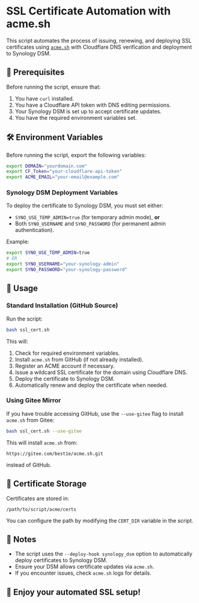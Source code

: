 # SSL Certificate Automation with acme.sh

This script automates the process of issuing, renewing, and deploying SSL certificates using [`acme.sh`](https://github.com/acmesh-official/acme.sh) with Cloudflare DNS verification and deployment to Synology DSM.

## 📌 Prerequisites

Before running the script, ensure that:
1. You have `curl` installed.
2. You have a Cloudflare API token with DNS editing permissions.
3. Your Synology DSM is set up to accept certificate updates.
4. You have the required environment variables set.

## 🛠 Environment Variables

Before running the script, export the following variables:

```sh
export DOMAIN="yourdomain.com"
export CF_Token="your-cloudflare-api-token"
export ACME_EMAIL="your-email@example.com"
```

### Synology DSM Deployment Variables

To deploy the certificate to Synology DSM, you must set either:
- `SYNO_USE_TEMP_ADMIN=true` (for temporary admin mode), **or**
- Both `SYNO_USERNAME` and `SYNO_PASSWORD` (for permanent admin authentication).

Example:

```sh
export SYNO_USE_TEMP_ADMIN=true
# OR
export SYNO_USERNAME="your-synology-admin"
export SYNO_PASSWORD="your-synology-password"
```

## 🚀 Usage

### Standard Installation (GitHub Source)

Run the script:

```sh
bash ssl_cert.sh
```

This will:
1. Check for required environment variables.
2. Install `acme.sh` from GitHub (if not already installed).
3. Register an ACME account if necessary.
4. Issue a wildcard SSL certificate for the domain using Cloudflare DNS.
5. Deploy the certificate to Synology DSM.
6. Automatically renew and deploy the certificate when needed.

### Using Gitee Mirror

If you have trouble accessing GitHub, use the `--use-gitee` flag to install `acme.sh` from Gitee:

```sh
bash ssl_cert.sh --use-gitee
```

This will install `acme.sh` from:

```
https://gitee.com/best1e/acme.sh.git
```

instead of GitHub.

## 📂 Certificate Storage

Certificates are stored in:

```
/path/to/script/acme/certs
```

You can configure the path by modifying the `CERT_DIR` variable in the script.

## 📝 Notes

- The script uses the `--deploy-hook synology_dsm` option to automatically deploy certificates to Synology DSM.
- Ensure your DSM allows certificate updates via `acme.sh`.
- If you encounter issues, check `acme.sh` logs for details.

## 🎉 Enjoy your automated SSL setup!